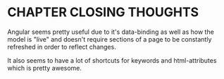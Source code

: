 # CHAPTER CLOSING THOUGHTS

Angular seems pretty useful due to it's data-binding as well as how the model is "live" and doesn't require sections of a page to be constantly refreshed in order to reflect changes.

It also seems to have a lot of shortcuts for keywords and html-attributes which is pretty awesome.
